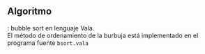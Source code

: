 <h2>Algoritmo</h2>: bubble sort en lenguaje Vala.<br>
El método de ordenamiento de la burbuja está implementado en el programa fuente <code>bsort.vala</code><br>

